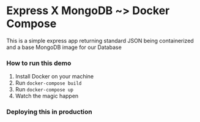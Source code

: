 # Express X MongoDB ~> Docker Compose

This is a simple express app returning standard JSON being containerized and a base MongoDB image for our Database


### How to run this demo

1. Install Docker on your machine
2. Run `docker-compose build`
3. Run `docker-compose up`
4. Watch the magic happen

### Deploying this in production

